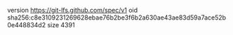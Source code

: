 version https://git-lfs.github.com/spec/v1
oid sha256:c8e3109231269628ebae76b2be3f6b2a630ae43ae83d59a7ace52b0e448834d2
size 4391
